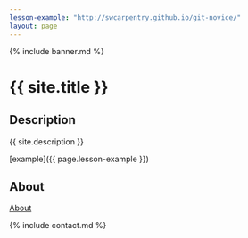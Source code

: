 ```yaml
---
lesson-example: "http://swcarpentry.github.io/git-novice/"
layout: page
---
```


{% include banner.md %}

# {{ site.title }}

## Description
{{ site.description }}

[example]({{ page.lesson-example }})

## About
[About](about.md)

{% include contact.md %}



